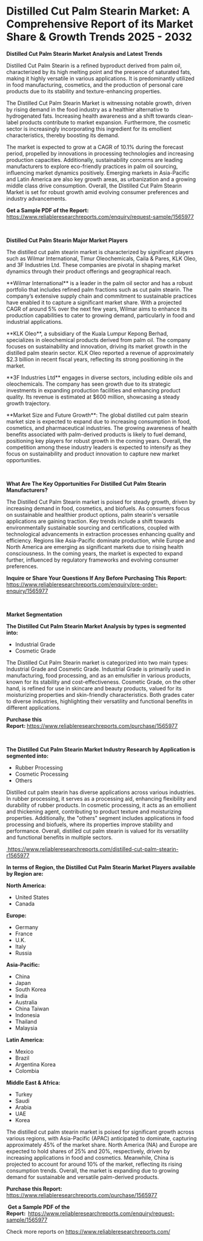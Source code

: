 <p><h1>Distilled Cut Palm Stearin Market: A Comprehensive Report of its Market Share & Growth Trends 2025 - 2032</h1></p><p><strong>Distilled Cut Palm Stearin Market Analysis and Latest Trends</strong></p>
<p><p>Distilled Cut Palm Stearin is a refined byproduct derived from palm oil, characterized by its high melting point and the presence of saturated fats, making it highly versatile in various applications. It is predominantly utilized in food manufacturing, cosmetics, and the production of personal care products due to its stability and texture-enhancing properties. </p><p>The Distilled Cut Palm Stearin Market is witnessing notable growth, driven by rising demand in the food industry as a healthier alternative to hydrogenated fats. Increasing health awareness and a shift towards clean-label products contribute to market expansion. Furthermore, the cosmetic sector is increasingly incorporating this ingredient for its emollient characteristics, thereby boosting its demand.</p><p>The market is expected to grow at a CAGR of 10.1% during the forecast period, propelled by innovations in processing technologies and increasing production capacities. Additionally, sustainability concerns are leading manufacturers to explore eco-friendly practices in palm oil sourcing, influencing market dynamics positively. Emerging markets in Asia-Pacific and Latin America are also key growth areas, as urbanization and a growing middle class drive consumption. Overall, the Distilled Cut Palm Stearin Market is set for robust growth amid evolving consumer preferences and industry advancements.</p></p>
<p><strong>Get a Sample PDF of the Report:&nbsp;</strong> <a href="https://www.reliableresearchreports.com/enquiry/request-sample/1565977?utm_campaign=3262&utm_medium=2&utm_source=Github&utm_content=ia&utm_term=02042025&utm_id=distilled-cut-palm-stearin">https://www.reliableresearchreports.com/enquiry/request-sample/1565977</a></p>
<p>&nbsp;</p>
<p><strong>Distilled Cut Palm Stearin Major Market Players</strong></p>
<p><p>The distilled cut palm stearin market is characterized by significant players such as Wilmar International, Timur Oleochemicals, Caila & Pares, KLK Oleo, and 3F Industries Ltd. These companies are pivotal in shaping market dynamics through their product offerings and geographical reach.</p><p>**Wilmar International** is a leader in the palm oil sector and has a robust portfolio that includes refined palm fractions such as cut palm stearin. The company’s extensive supply chain and commitment to sustainable practices have enabled it to capture a significant market share. With a projected CAGR of around 5% over the next few years, Wilmar aims to enhance its production capabilities to cater to growing demand, particularly in food and industrial applications.</p><p>**KLK Oleo**, a subsidiary of the Kuala Lumpur Kepong Berhad, specializes in oleochemical products derived from palm oil. The company focuses on sustainability and innovation, driving its market growth in the distilled palm stearin sector. KLK Oleo reported a revenue of approximately $2.3 billion in recent fiscal years, reflecting its strong positioning in the market.</p><p>**3F Industries Ltd** engages in diverse sectors, including edible oils and oleochemicals. The company has seen growth due to its strategic investments in expanding production facilities and enhancing product quality. Its revenue is estimated at $600 million, showcasing a steady growth trajectory.</p><p>**Market Size and Future Growth**: The global distilled cut palm stearin market size is expected to expand due to increasing consumption in food, cosmetics, and pharmaceutical industries. The growing awareness of health benefits associated with palm-derived products is likely to fuel demand, positioning key players for robust growth in the coming years. Overall, the competition among these industry leaders is expected to intensify as they focus on sustainability and product innovation to capture new market opportunities.</p></p>
<p>&nbsp;</p>
<p><strong>What Are The Key Opportunities For Distilled Cut Palm Stearin Manufacturers?</strong></p>
<p><p>The Distilled Cut Palm Stearin market is poised for steady growth, driven by increasing demand in food, cosmetics, and biofuels. As consumers focus on sustainable and healthier product options, palm stearin's versatile applications are gaining traction. Key trends include a shift towards environmentally sustainable sourcing and certifications, coupled with technological advancements in extraction processes enhancing quality and efficiency. Regions like Asia-Pacific dominate production, while Europe and North America are emerging as significant markets due to rising health consciousness. In the coming years, the market is expected to expand further, influenced by regulatory frameworks and evolving consumer preferences.</p></p>
<p><strong>Inquire or Share Your Questions If Any Before Purchasing This Report:</strong> <a href="https://www.reliableresearchreports.com/enquiry/pre-order-enquiry/1565977?utm_campaign=3262&utm_medium=2&utm_source=Github&utm_content=ia&utm_term=02042025&utm_id=distilled-cut-palm-stearin">https://www.reliableresearchreports.com/enquiry/pre-order-enquiry/1565977</a></p>
<p>&nbsp;</p>
<p><strong>Market Segmentation</strong></p>
<p><strong>The Distilled Cut Palm Stearin Market Analysis by types is segmented into:</strong></p>
<p><ul><li>Industrial Grade</li><li>Cosmetic Grade</li></ul></p>
<p><p>The Distilled Cut Palm Stearin market is categorized into two main types: Industrial Grade and Cosmetic Grade. Industrial Grade is primarily used in manufacturing, food processing, and as an emulsifier in various products, known for its stability and cost-effectiveness. Cosmetic Grade, on the other hand, is refined for use in skincare and beauty products, valued for its moisturizing properties and skin-friendly characteristics. Both grades cater to diverse industries, highlighting their versatility and functional benefits in different applications.</p></p>
<p><strong>Purchase this Report:&nbsp;</strong><a href="https://www.reliableresearchreports.com/purchase/1565977?utm_campaign=3262&utm_medium=2&utm_source=Github&utm_content=ia&utm_term=02042025&utm_id=distilled-cut-palm-stearin">https://www.reliableresearchreports.com/purchase/1565977</a></p>
<p>&nbsp;</p>
<p><strong>The Distilled Cut Palm Stearin Market Industry Research by Application is segmented into:</strong></p>
<p><ul><li>Rubber Processing</li><li>Cosmetic Processing</li><li>Others</li></ul></p>
<p><p>Distilled cut palm stearin has diverse applications across various industries. In rubber processing, it serves as a processing aid, enhancing flexibility and durability of rubber products. In cosmetic processing, it acts as an emollient and thickening agent, contributing to product texture and moisturizing properties. Additionally, the "others" segment includes applications in food processing and biofuels, where its properties improve stability and performance. Overall, distilled cut palm stearin is valued for its versatility and functional benefits in multiple sectors.</p></p>
<p><a href="https://www.reliableresearchreports.com/distilled-cut-palm-stearin-r1565977?utm_campaign=3262&utm_medium=2&utm_source=Github&utm_content=ia&utm_term=02042025&utm_id=distilled-cut-palm-stearin">&nbsp;https://www.reliableresearchreports.com/distilled-cut-palm-stearin-r1565977</a></p>
<p><strong>In terms of Region, the Distilled Cut Palm Stearin Market Players available by Region are:</strong></p>
<p>
    <p> <strong> North America: </strong>
        <ul>
            <li>United States</li>
            <li>Canada</li>
        </ul>
        </p> 
    <p> <strong> Europe: </strong>
        <ul>
            <li>Germany</li>
            <li>France</li>
            <li>U.K.</li>
            <li>Italy</li>
            <li>Russia</li>
        </ul>
        </p> 
    <p> <strong> Asia-Pacific: </strong>
        <ul>
            <li>China</li>
            <li>Japan</li>
            <li>South Korea</li>
            <li>India</li>
            <li>Australia</li>
            <li>China Taiwan</li>
            <li>Indonesia</li>
            <li>Thailand</li>
            <li>Malaysia</li>
        </ul>
        </p> 
    <p> <strong> Latin America: </strong>
        <ul>
            <li>Mexico</li>
            <li>Brazil</li>
            <li>Argentina Korea</li>
            <li>Colombia</li>
        </ul>
        </p> 
    <p> <strong> Middle East & Africa: </strong>
        <ul>
            <li>Turkey</li>
            <li>Saudi</li>
            <li>Arabia</li>
            <li>UAE</li>
            <li>Korea</li>
        </ul>
    </p>
    </p>
<p><p>The distilled cut palm stearin market is poised for significant growth across various regions, with Asia-Pacific (APAC) anticipated to dominate, capturing approximately 45% of the market share. North America (NA) and Europe are expected to hold shares of 25% and 20%, respectively, driven by increasing applications in food and cosmetics. Meanwhile, China is projected to account for around 10% of the market, reflecting its rising consumption trends. Overall, the market is expanding due to growing demand for sustainable and versatile palm-derived products.</p></p>
<p><strong>Purchase this Report: </strong><a href="https://www.reliableresearchreports.com/purchase/1565977?utm_campaign=3262&utm_medium=2&utm_source=Github&utm_content=ia&utm_term=02042025&utm_id=distilled-cut-palm-stearin">https://www.reliableresearchreports.com/purchase/1565977</a></p>
<p>&nbsp;<strong>Get a Sample PDF of the Report:&nbsp;&nbsp;</strong><a href="https://www.reliableresearchreports.com/enquiry/request-sample/1565977?utm_campaign=3262&utm_medium=2&utm_source=Github&utm_content=ia&utm_term=02042025&utm_id=distilled-cut-palm-stearin">https://www.reliableresearchreports.com/enquiry/request-sample/1565977</a></p>
<p><strong></strong></p>
<p>Check more reports on <a href="https://www.reliableresearchreports.com/?utm_campaign=3262&utm_medium=2&utm_source=Github&utm_content=ia&utm_term=02042025&utm_id=distilled-cut-palm-stearin">https://www.reliableresearchreports.com/</a></p>